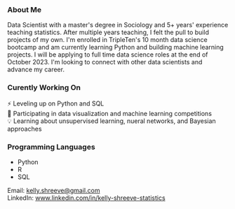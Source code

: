 ### About Me

Data Scientist with a master's degree in Sociology and 5+ years' experience teaching statistics. After multiple years teaching, I felt the pull to build projects of my own. I'm enrolled in TripleTen's 10 month data science bootcamp and am currently learning Python and building machine learning projects. I will be applying to full time data science roles at the end of October 2023. I'm looking to connect with other data scientists and advance my career.

### Curently Working On
⚡ Leveling up on Python and SQL   
🌱 Participating in data visualization and machine learning competitions  
:bulb: Learning about unsupervised learning, nueral networks, and Bayesian approaches

### Programming Languages
* Python
* R
* SQL

Email: kelly.shreeve@gmail.com  
LinkedIn: www.linkedin.com/in/kelly-shreeve-statistics

<!--
**kellyshreeve/kellyshreeve** is a ✨ _special_ ✨ repository because its `README.md` (this file) appears on your GitHub profile.

Here are some ideas to get you started:

- 🔭 I’m currently working on ...
- 🌱 I’m currently learning ...
- 👯 I’m looking to collaborate on ...
- 🤔 I’m looking for help with ...
- 💬 Ask me about ...
- 📫 How to reach me: ...
- 😄 Pronouns: ...
- ⚡ Fun fact: ...
-->
